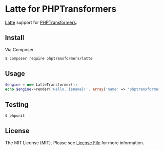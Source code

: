 # Latte for PHPTransformers

[Latte](https://github.com/nette/latte) support for [PHPTransformers](http://github.com/phptransformers/phptransformer).

## Install

Via Composer

``` bash
$ composer require phptransformers/latte
```

## Usage

``` php
$engine = new LatteTransformer();
echo $engine->render('Hello, {$name}!', array('name' => 'phptransformers'));
```

## Testing

``` bash
$ phpunit
```

## License

The MIT License (MIT). Please see [License File](LICENSE) for more information.